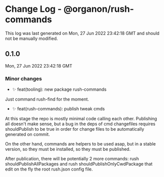 # Change Log - @organon/rush-commands

This log was last generated on Mon, 27 Jun 2022 23:42:18 GMT and should not be manually modified.

## 0.1.0
Mon, 27 Jun 2022 23:42:18 GMT

### Minor changes

- ✨ feat(tooling): new package rush-commands

Just command rush-find for the moment.

- ✨ feat(rush-commands): publish tweak cmds

At this stage the repo is mostly minimal code calling each other.
Publishing all doesn't make sense, but a bug in the deps of cmd
changefiles requires shouldPublish to be true in order for change files
to be automatically generated on commit.

On the other hand, commands are helpers to be used asap, but in a
stable version, so they must be installed, so they must be published.

After publication, there will be potentially 2 more commands:
rush shouldPublishAllPackages and rush shouldPublishOnlyCwdPackage
that edit on the fly the root rush.json config file.


